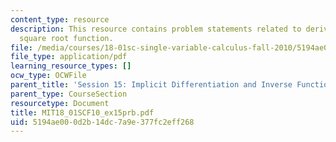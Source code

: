 ```yaml
---
content_type: resource
description: This resource contains problem statements related to derivative of the
  square root function.
file: /media/courses/18-01sc-single-variable-calculus-fall-2010/5194ae000d2b14dc7a9e377fc2eff268_MIT18_01SCF10_ex15prb.pdf
file_type: application/pdf
learning_resource_types: []
ocw_type: OCWFile
parent_title: 'Session 15: Implicit Differentiation and Inverse Functions'
parent_type: CourseSection
resourcetype: Document
title: MIT18_01SCF10_ex15prb.pdf
uid: 5194ae00-0d2b-14dc-7a9e-377fc2eff268
---
```

